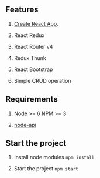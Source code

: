 ## Features
1. [Create React App](https://github.com/facebookincubator/create-react-app).

2. React Redux

3. React Router v4

4. Redux Thunk

5. React Bootstrap

6. Simple CRUD operation

## Requirements

1. Node >= 6 NPM >= 3

2. [node-api](https://github.com/fullstackdevs14/node-api)

## Start the project

1. Install node modules `npm install`

2. Start the project `npm start`
